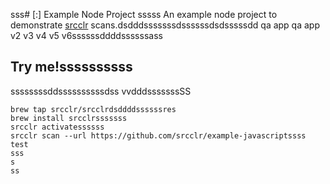 sss# [:] Example Node Project
sssss
An example node project to demonstrate [srcclr](https://www.srcclr.com) scans.dsdddsssssssdssssssdsdsssssdd qa app qa app v2 v3 v4 v5 v6ssssssddddssssssass

## Try me!ssssssssss
ssssssssddssssssssssdss
vvdddsssssssSS
```ssssssss
brew tap srcclr/srcclrdsddddssssssres
brew install srcclrsssssss
srcclr activatessssss
srcclr scan --url https://github.com/srcclr/example-javascriptssss
test
sss
s
ss

